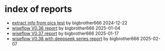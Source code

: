 # index of reports

- [extract info from pics test](./extract_info_from_pics_test_20241222_bigbrother666/README.md) by bigbrother666 2024-12-22
- [wiseflow V0.36 report](./wiseflow_report_v036_bigbrother666/README.md) by bigbrother666 2025-01-04
- [wiseflow V0.37 report](./wiseflow_report_v037_bigbrother666/README.md) by bigbrother666 2025-01-17
- [wiseflow V0.38 with deepseek series report](./wiseflow_report_v038_dp_bigbrother666/README.md) by bigbrother666 2025-02-07